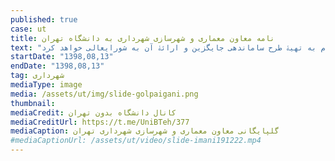```yaml
---
published: true
case: ut
title: نامه معاون معماری و شهرسازی شهرداری به دانشگاه تهران
text: "عبدالرضا گلپایگانی در مکاتبه‌ای ضمن تأکید بر این نکته اشاره کرد درصورت عدم ارسال گزارش نهایی ازسوی دانشگاه تا پایان مهلت مقرر، شهرداری تهران مطابق با مصوبۀ مورخ ۹۸/۰۲/۱۶ اقدام به تهیۀ طرح ساماندهی جایگزین و ارائۀ آن به شورایعالی خواهد کرد."
startDate: "1398,08,13"
endDate: "1398,08,13"
tag: شهرداری
mediaType: image
media: /assets/ut/img/slide-golpaigani.png
thumbnail:
mediaCredit: کانال دانشگاه بدون تهران
mediaCreditUrl: https://t.me/UniBTeh/377
mediaCaption: گلپایگانی معاون معماری و شهرسازی شهرداری تهران
#mediaCaptionUrl: /assets/ut/video/slide-imani191222.mp4
---
```

